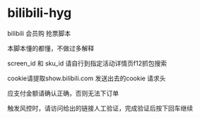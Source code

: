 # bilibili-hyg
bilibili 会员购 抢票脚本

本脚本懂的都懂，不做过多解释

screen_id 和 sku_id 请自行到指定活动详情页f12抓包搜索

cookie请提取show.bilibili.com 发送出去的cookie 请求头

应支付金额请确认正确，否则无法下订单

触发风控时，请访问给出的链接人工验证，完成验证后按下回车继续
